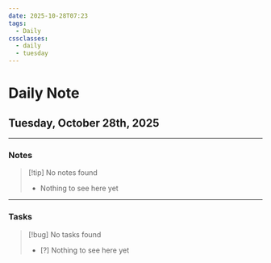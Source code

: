 ```yaml
---
date: 2025-10-28T07:23
tags:
  - Daily
cssclasses:
  - daily
  - tuesday
---
```


# Daily Note
## Tuesday, October 28th, 2025

***

### Notes

> [!tip] No notes found
> - Nothing to see here yet

***

### Tasks

> [!bug] No tasks found
> - [?] Nothing to see here yet